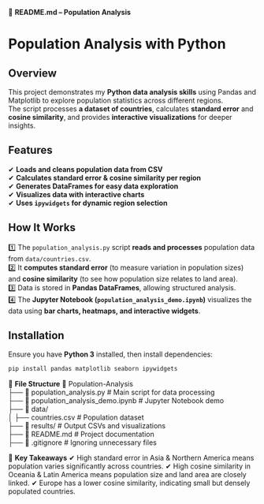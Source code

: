 📌 **README.md – Population Analysis**
# Population Analysis with Python

## Overview  
This project demonstrates my **Python data analysis skills** using Pandas and Matplotlib to explore population statistics across different regions.  
The script processes **a dataset of countries**, calculates **standard error** and **cosine similarity**, and provides **interactive visualizations** for deeper insights.  

## Features  
✔ **Loads and cleans population data from CSV**  
✔ **Calculates standard error & cosine similarity per region**  
✔ **Generates DataFrames for easy data exploration**  
✔ **Visualizes data with interactive charts**  
✔ **Uses `ipywidgets` for dynamic region selection**  

## How It Works  
1️⃣ The `population_analysis.py` script **reads and processes** population data from `data/countries.csv`.  
2️⃣ It **computes standard error** (to measure variation in population sizes) and **cosine similarity** (to see how population size relates to land area).  
3️⃣ Data is stored in **Pandas DataFrames**, allowing structured analysis.  
4️⃣ The **Jupyter Notebook (`population_analysis_demo.ipynb`)** visualizes the data using **bar charts, heatmaps, and interactive widgets**.  

## Installation  
Ensure you have **Python 3** installed, then install dependencies:  
```bash
pip install pandas matplotlib seaborn ipywidgets
```
📌 **File Structure**
📂 Population-Analysis  
 ├── 📄 population_analysis.py       # Main script for data processing  
 ├── 📄 population_analysis_demo.ipynb  # Jupyter Notebook demo  
 ├── 📂 data/  
 │   ├── countries.csv               # Population dataset  
 ├── 📂 results/                      # Output CSVs and visualizations  
 ├── 📄 README.md                     # Project documentation  
 ├── 📄 .gitignore                     # Ignoring unnecessary files  

📌 **Key Takeaways**
✔ High standard error in Asia & Northern America means population varies significantly across countries.
✔ High cosine similarity in Oceania & Latin America means population size and land area are closely linked.
✔ Europe has a lower cosine similarity, indicating small but densely populated countries.
